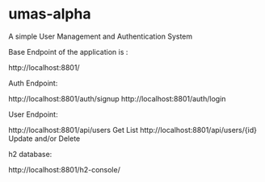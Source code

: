 # umas-alpha
A simple User Management and Authentication System

Base Endpoint of the application is :

http://localhost:8801/

Auth Endpoint:

http://localhost:8801/auth/signup
http://localhost:8801/auth/login

User Endpoint:

http://localhost:8801/api/users Get List
http://localhost:8801/api/users/{id} Update and/or Delete

h2 database:

http://localhost:8801/h2-console/
